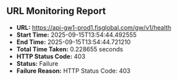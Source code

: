 ## URL Monitoring Report

- **URL:** https://api-gw1-prod1.fisglobal.com/gw/v1/health
- **Start Time:** 2025-09-15T13:54:44.492555
- **End Time:** 2025-09-15T13:54:44.721210
- **Total Time Taken:** 0.228655 seconds
- **HTTP Status Code:** 403
- **Status:** Failure
- **Failure Reason:** HTTP Status Code: 403
